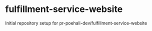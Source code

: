# fulfillment-service-website

Initial repository setup for pr-poehali-dev/fulfillment-service-website